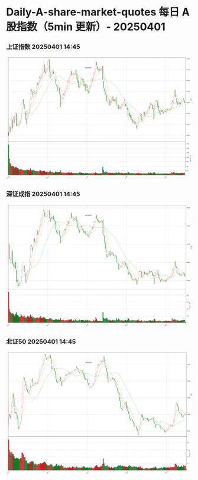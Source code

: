 
# Daily-A-share-market-quotes 每日 A 股指数（5min 更新）- 20250401

### 上证指数 20250401 14:45
![](./fig/2025/4/20250401-sh000001.png)

### 深证成指 20250401 14:45
![](./fig/2025/4/20250401-sz399001.png)

### 北证50 20250401 14:45
![](./fig/2025/4/20250401-bj899050.png)
